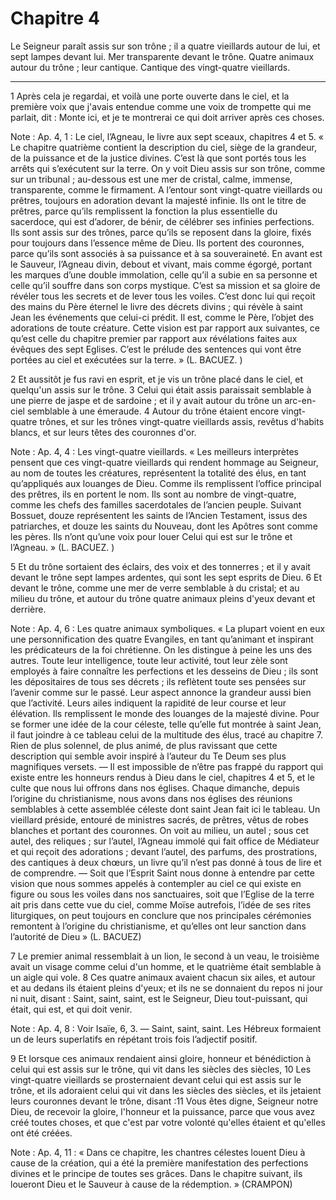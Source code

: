 # Chapitre 4

Le Seigneur paraît assis sur son trône ; il a quatre vieillards autour de lui, et sept lampes devant lui.
Mer transparente devant le trône.
Quatre animaux autour du trône ; leur cantique.
Cantique des vingt-quatre vieillards.

***

1 Après cela je regardai, et voilà une porte ouverte dans le ciel, et la première voix que j'avais entendue comme une voix de trompette qui me parlait, dit : Monte ici, et je te montrerai ce qui doit arriver après ces choses.

<span class="bible-note">Note : </span> Ap. 4, 1 : Le ciel, l’Agneau, le livre aux sept sceaux, chapitres 4 et 5. « Le chapitre quatrième contient la description du ciel, siège de la grandeur, de la puissance et de la justice divines. C’est là que sont portés tous les arrêts qui s’exécutent sur la terre. On y voit Dieu assis sur son trône, comme sur un tribunal ; au-dessous est une mer de cristal, calme, immense, transparente, comme le firmament. A l’entour sont vingt-quatre vieillards ou prêtres, toujours en adoration devant la majesté infinie. Ils ont le titre de prêtres, parce qu’ils remplissent la fonction la plus essentielle du sacerdoce, qui est d’adorer, de bénir, de célébrer ses infinies perfections. Ils sont assis sur des trônes, parce qu’ils se reposent dans la gloire, fixés pour toujours dans l’essence même de Dieu. Ils portent des couronnes, parce qu’ils sont associés à sa puissance et à sa souveraineté. En avant est le Sauveur, l’Agneau divin, debout et vivant, mais comme égorgé, portant les marques d’une double immolation, celle
qu’il a subie en sa personne et celle qu’il souffre dans son corps mystique. C’est sa mission et sa gloire de révéler tous les secrets et de lever tous les voiles. C’est donc lui qui reçoit des mains du Père éternel le livre des décrets divins ; qui révèle à saint Jean les événements que celui-ci prédit. Il est, comme le Père, l’objet des adorations de toute créature. Cette vision est par rapport aux suivantes, ce qu’est celle du chapitre premier par rapport aux révélations faites aux évêques des sept Eglises. C’est le prélude des sentences qui vont être portées au ciel et exécutées sur la terre. » (L. BACUEZ. )


2 Et aussitôt je fus ravi en esprit, et je vis un trône placé dans le ciel, et quelqu'un assis sur le trône. 3 Celui qui était assis paraissait semblable à une pierre de jaspe et de sardoine ; et il y avait autour du trône un arc-en-ciel semblable à une émeraude. 4 Autour du trône étaient encore vingt-quatre trônes, et sur les trônes vingt-quatre vieillards assis, revêtus d'habits blancs, et sur leurs têtes des couronnes d'or.

<span class="bible-note">Note : </span> Ap. 4, 4 : Les vingt-quatre vieillards. « Les meilleurs interprètes pensent que ces vingt-quatre vieillards qui rendent hommage au Seigneur, au nom de toutes les créatures, représentent la totalité des élus, en tant qu’appliqués aux louanges de Dieu. Comme ils remplissent l’office principal des prêtres, ils en portent le nom. Ils sont au nombre de vingt-quatre, comme les chefs des familles sacerdotales de l’ancien peuple. Suivant Bossuet, douze représentent les saints de l’Ancien Testament, issus des patriarches, et douze les saints du Nouveau, dont les Apôtres sont comme les pères. Ils n’ont qu’une voix pour louer Celui qui est sur le trône et l’Agneau. » (L. BACUEZ. )

5 Et du trône sortaient des éclairs, des voix et des tonnerres ; et il y avait devant le trône sept lampes ardentes, qui sont les sept esprits de Dieu. 6 Et devant le trône, comme une mer de verre semblable à du cristal; et au milieu du trône, et autour du trône quatre animaux pleins d'yeux devant et derrière.

<span class="bible-note">Note : </span> Ap. 4, 6 : Les quatre animaux symboliques. « La plupart voient en eux une personnification des quatre Evangiles, en tant qu’animant et inspirant les prédicateurs de la foi chrétienne. On les distingue à peine les uns des autres. Toute leur intelligence, toute leur activité, tout leur zèle sont employés à faire connaître les perfections et les desseins de Dieu ; ils sont les dépositaires de tous ses décrets ; ils reflètent toute ses pensées sur l’avenir comme sur le passé. Leur aspect annonce la grandeur aussi bien que l’activité. Leurs ailes indiquent la rapidité de leur course et leur élévation. Ils remplissent le monde des louanges de la majesté divine. Pour se former une idée de la cour céleste, telle qu’elle fut montrée à saint Jean, il faut joindre à ce tableau celui de la multitude des élus, tracé au chapitre 7. Rien de plus solennel, de plus animé, de plus ravissant que cette description qui semble avoir inspiré à l’auteur du Te Deum ses plus magnifiques versets. ― Il est impossible de n’être pas
frappé du rapport qui existe entre les honneurs rendus à Dieu dans le ciel, chapitres 4 et 5, et le culte que nous lui offrons dans nos églises. Chaque dimanche, depuis l’origine du christianisme, nous avons dans nos églises des réunions semblables à cette assemblée céleste dont saint Jean fait ici le tableau. Un vieillard préside, entouré de ministres sacrés, de prêtres, vêtus de robes blanches et portant des couronnes. On voit au milieu, un autel ; sous cet autel, des reliques ; sur l’autel, l’Agneau immolé qui fait office de Médiateur et qui reçoit des adorations ; devant l’autel, des parfums, des prostrations, des cantiques à deux chœurs, un livre qu’il n’est pas donné à tous de lire et de comprendre. ― Soit que l’Esprit Saint nous donne à entendre par cette vision que nous sommes appelés à contempler au ciel ce qui existe en figure ou sous les voiles dans nos sanctuaires, soit que l’Eglise de la terre ait pris dans cette vue du ciel, comme Moïse autrefois, l’idée de ses rites liturgiques, on peut
toujours en conclure que nos principales cérémonies remontent à l’origine du christianisme, et qu’elles ont leur sanction dans l’autorité de Dieu » (L. BACUEZ)

7 Le premier animal ressemblait à un lion, le second à un veau, le troisième avait un visage comme celui d'un homme, et le quatrième était semblable à un aigle qui vole. 8 Ces quatre animaux avaient chacun six ailes, et autour et au dedans ils étaient pleins d'yeux; et ils ne se donnaient du repos ni jour ni nuit, disant : Saint, saint, saint, est le Seigneur, Dieu tout-puissant, qui était, qui est, et qui doit venir.

<span class="bible-note">Note : </span> Ap. 4, 8 : Voir Isaïe, 6, 3. ― Saint, saint, saint. Les Hébreux formaient un de leurs superlatifs en répétant trois fois l’adjectif positif.

9 Et lorsque ces animaux rendaient ainsi gloire, honneur et bénédiction à celui qui est assis sur le trône, qui vit dans les siècles des siècles, 10 Les vingt-quatre vieillards se prosternaient devant celui qui est assis sur le trône, et ils adoraient celui qui vit dans les siècles des siècles, et ils jetaient leurs couronnes devant le trône, disant :11 Vous êtes digne, Seigneur notre Dieu, de recevoir la gloire, l'honneur et la puissance, parce que vous avez créé toutes choses, et que c'est par votre volonté qu'elles étaient et qu'elles ont été créées.

<span class="bible-note">Note : </span> Ap. 4, 11 : « Dans ce chapitre, les chantres célestes louent Dieu à cause de la création, qui a été la première manifestation des perfections divines et le principe de toutes ses grâces. Dans le chapitre suivant, ils loueront Dieu et le Sauveur à cause de la rédemption. » (CRAMPON)


